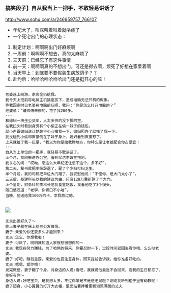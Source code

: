 ### 搞笑段子】自从我当上一把手，不敢轻易讲话了
http://www.sohu.com/a/246959757_766107
- 年纪大了，叫床叫着叫着就咯痰了
- 一个死宅出门的心理状态：
1. 制定计划：啊啊啊出门好麻烦啊
2. 一周前：啊啊啊不想去，真的太麻烦了
3. 三天前：已经忘了有这件事情
4. 前一天：啊啊啊真的不想出门，可还是得去啊，烦死了好想在家呆着啊
5. 当天早上：到底要不要假装生病放鸽子？？
6. 赴约后：哈哈哈哈哈哈哈出门还是挺开心的嘛！
---
```
老婆迷上网游，家务全扔给我。
我今天上班前将电脑主机插座拔下，造成电脑无法开机的假象。
等我回家时见老婆在电脑前玩呢，我问：“你是怎么打开电脑的？”
老婆说：“请师傅来修的，花了我200多。
---
和媳妇一块坐公交车，人太多挤的没下脚的空，
在我扭头时看到身旁有个小偷正在偷一妹子的钱包，
就小声跟媳妇说让她装不小心推我一下，媳妇照办了就推了我一下，
我没碰到小偷却直接倒在了妹子身上，媳妇看到直接怒了，
上来就给了我一巴掌，“我以为你是给我腾地方，你特么是让老娘配合你占便宜！
---
自从当上单位的一把手，我轻易不敢讲话了。
上个月，我刚搬进办公室，看到保洁李婶在拖地，
我关心的问：“哎呦，您这么大年纪还让您干这个，多不好”，
第二天，秘书就把李婶辞退了，雇了个少妇打扫卫生。
半个月前，我的司机把单位大门蹭了，我安慰他说：“不怪你，是大门太小了”，
三天后，基建科长以我的建议为由，斥资128万重新建了个大门。
上个星期，财务科的李科长陪我食堂吃饭，我看他吃了3个馒头，
随口感叹道：“老李，你胃口不小哇”，
当晚，他送给我100万的卡，求我放过他。
```
![](http://5b0988e595225.cdn.sohucs.com/images/20180813/31fc6f146aef4a988239ed1448c7df79.jpeg)
---
```
丈夫出差好久了～
晚上妻子躺在床上给老公发微信。
妻子:亲爱的你还要多久才能回来？
丈夫:怎么，你想我啦！
妻子:讨厌了，明明就知道人家很想很想你的～
丈夫:我现在努力赚钱，为了咱俩的将来，你要忍耐一下，过段时间就回去看你哦，么么哒老婆。
妻子:好吧，赚钱重要，亲爱的也要注意身体，回来提前告诉我，给你准备好吃的。
丈夫:嗯嗯，爱你哦！
发完微信，妻子翻了个身，对身边的人说:看吧，我就说他最近不会回来，连我的生日都忘了，幸好有你～
身边人说:好吧宝贝，是我想太多，不过你家是不是进老鼠啦？刚刚我听到柜子里有动静呢！
妻子起身，小心翼翼的打开大衣柜，里面站着捧着蛋糕泪流满面的丈夫